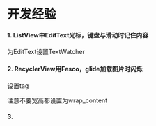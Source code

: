 # 开发经验


#### 1. ListView中EditText光标，键盘与滑动时记住内容

为EditText设置TextWatcher

#### 2. RecyclerView用Fesco，glide加载图片时闪烁
设置tag

注意不要宽高都设置为wrap_content

#### 3. 